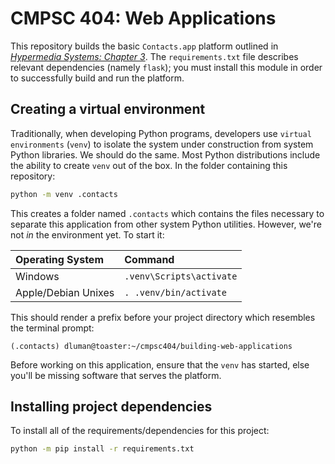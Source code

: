# CMPSC 404: Web Applications

This repository builds the basic `Contacts.app` platform outlined in [_Hypermedia Systems: Chapter 3_](https://hypermedia.systems/a-web-1-0-application/).
The `requirements.txt` file describes relevant dependencies (namely `flask`); you must install this module in order
to successfully build and run the platform.

## Creating a virtual environment

Traditionally, when developing Python programs, developers use `virtual environments` (`venv`) to isolate the system under
construction from system Python libraries. We should do the same. Most Python distributions include the ability
to create `venv` out of the box. In the folder containing this repository:
```bash
python -m venv .contacts
```
This creates a folder named `.contacts` which contains the files necessary to separate this application from other system
Python utilities. However, we're not _in_ the environment yet. To start it:

|Operating System |Command |
|:----------------|:-------|
|Windows          |`.venv\Scripts\activate`|
|Apple/Debian Unixes |`. .venv/bin/activate`|

This should render a prefix before your project directory which resembles the terminal prompt:
```
(.contacts) dluman@toaster:~/cmpsc404/building-web-applications
```
Before working on this application, ensure that the `venv` has started, else you'll be missing software that serves the platform.
## Installing project dependencies

To install all of the requirements/dependencies for this project:
```bash
python -m pip install -r requirements.txt
```

